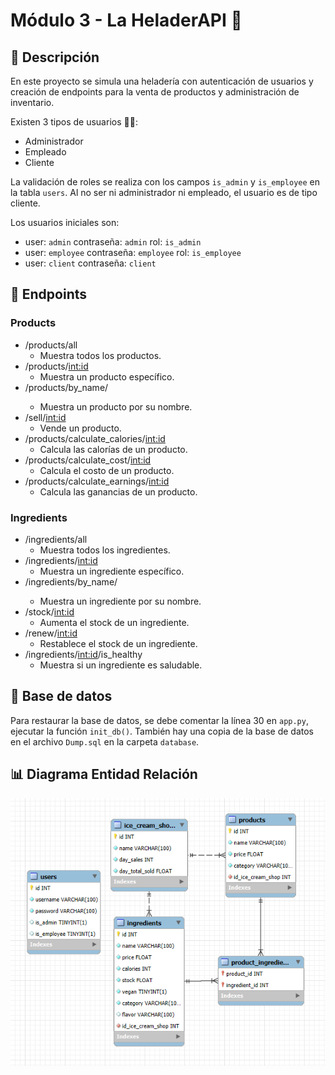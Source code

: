 # Módulo 3 - La HeladerAPI 🍨

## 📖 Descripción

En este proyecto se simula una heladería con autenticación de usuarios y creación de endpoints para la venta de productos y administración de inventario.

Existen 3 tipos de usuarios 🧑‍💼:
- Administrador
- Empleado
- Cliente

La validación de roles se realiza con los campos `is_admin` y `is_employee` en la tabla `users`. Al no ser ni administrador ni empleado, el usuario es de tipo cliente.

Los usuarios iniciales son:
- user: `admin` contraseña: `admin` rol: `is_admin`
- user: `employee` contraseña: `employee` rol: `is_employee`
- user: `client` contraseña: `client`

## 🔗 Endpoints

### Products
- /products/all
    - Muestra todos los productos.
- /products/<int:id>
    - Muestra un producto específico.
- /products/by_name/<name>
    - Muestra un producto por su nombre.
- /sell/<int:id>
    - Vende un producto.
- /products/calculate_calories/<int:id>
    - Calcula las calorías de un producto.
- /products/calculate_cost/<int:id>
    - Calcula el costo de un producto.
- /products/calculate_earnings/<int:id>
    - Calcula las ganancias de un producto.

### Ingredients
- /ingredients/all
    - Muestra todos los ingredientes.
- /ingredients/<int:id>
    - Muestra un ingrediente específico.
- /ingredients/by_name/<name>
    - Muestra un ingrediente por su nombre.
- /stock/<int:id>
    - Aumenta el stock de un ingrediente.
- /renew/<int:id>
    - Restablece el stock de un ingrediente.
- /ingredients/<int:id>/is_healthy
    - Muestra si un ingrediente es saludable.

## 💾 Base de datos

Para restaurar la base de datos, se debe comentar la línea 30 en `app.py`, ejecutar la función `init_db()`.
También hay una copia de la base de datos en el archivo `Dump.sql` en la carpeta `database`.

## 📊 Diagrama Entidad Relación

![Diagrama Entidad Relación](./Diagrama%20entidad%20relacion.png)